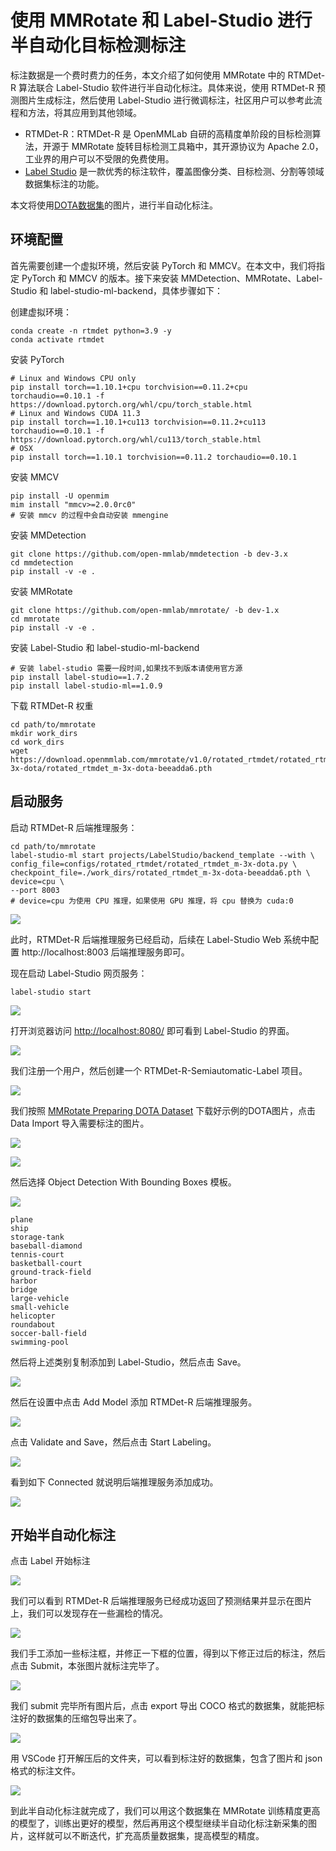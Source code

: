 # 使用 MMRotate 和 Label-Studio 进行半自动化目标检测标注

标注数据是一个费时费力的任务，本文介绍了如何使用 MMRotate 中的 RTMDet-R 算法联合 Label-Studio 软件进行半自动化标注。具体来说，使用 RTMDet-R 预测图片生成标注，然后使用 Label-Studio 进行微调标注，社区用户可以参考此流程和方法，将其应用到其他领域。

- RTMDet-R：RTMDet-R 是 OpenMMLab 自研的高精度单阶段的目标检测算法，开源于 MMRotate 旋转目标检测工具箱中，其开源协议为 Apache 2.0，工业界的用户可以不受限的免费使用。
- [Label Studio](https://github.com/heartexlabs/label-studio) 是一款优秀的标注软件，覆盖图像分类、目标检测、分割等领域数据集标注的功能。

本文将使用[DOTA数据集](https://captain-whu.github.io/DOTA/index.html)的图片，进行半自动化标注。

## 环境配置

首先需要创建一个虚拟环境，然后安装 PyTorch 和 MMCV。在本文中，我们将指定 PyTorch 和 MMCV 的版本。接下来安装 MMDetection、MMRotate、Label-Studio 和 label-studio-ml-backend，具体步骤如下：

创建虚拟环境：

```shell
conda create -n rtmdet python=3.9 -y
conda activate rtmdet
```

安装 PyTorch

```shell
# Linux and Windows CPU only
pip install torch==1.10.1+cpu torchvision==0.11.2+cpu torchaudio==0.10.1 -f https://download.pytorch.org/whl/cpu/torch_stable.html
# Linux and Windows CUDA 11.3
pip install torch==1.10.1+cu113 torchvision==0.11.2+cu113 torchaudio==0.10.1 -f https://download.pytorch.org/whl/cu113/torch_stable.html
# OSX
pip install torch==1.10.1 torchvision==0.11.2 torchaudio==0.10.1
```

安装 MMCV

```shell
pip install -U openmim
mim install "mmcv>=2.0.0rc0"
# 安装 mmcv 的过程中会自动安装 mmengine
```

安装 MMDetection

```shell
git clone https://github.com/open-mmlab/mmdetection -b dev-3.x
cd mmdetection
pip install -v -e .
```

安装 MMRotate

```shell
git clone https://github.com/open-mmlab/mmrotate/ -b dev-1.x
cd mmrotate
pip install -v -e .
```

安装 Label-Studio 和 label-studio-ml-backend

```shell
# 安装 label-studio 需要一段时间,如果找不到版本请使用官方源
pip install label-studio==1.7.2
pip install label-studio-ml==1.0.9
```

下载 RTMDet-R 权重

```shell
cd path/to/mmrotate
mkdir work_dirs
cd work_dirs
wget https://download.openmmlab.com/mmrotate/v1.0/rotated_rtmdet/rotated_rtmdet_m-3x-dota/rotated_rtmdet_m-3x-dota-beeadda6.pth
```

## 启动服务

启动 RTMDet-R 后端推理服务：

```shell
cd path/to/mmrotate
label-studio-ml start projects/LabelStudio/backend_template --with \
config_file=configs/rotated_rtmdet/rotated_rtmdet_m-3x-dota.py \
checkpoint_file=./work_dirs/rotated_rtmdet_m-3x-dota-beeadda6.pth \
device=cpu \
--port 8003
# device=cpu 为使用 CPU 推理，如果使用 GPU 推理，将 cpu 替换为 cuda:0
```

![](../../../projects/LabelStudio/images/label_studio_ml_start.png)

此时，RTMDet-R 后端推理服务已经启动，后续在 Label-Studio Web 系统中配置 http://localhost:8003 后端推理服务即可。

现在启动 Label-Studio 网页服务：

```shell
label-studio start
```

![](../../../projects/LabelStudio/images/label_studio_start.png)

打开浏览器访问 [http://localhost:8080/](http://localhost:8080/) 即可看到 Label-Studio 的界面。

![](../../../projects/LabelStudio/images/sign_up.png)

我们注册一个用户，然后创建一个 RTMDet-R-Semiautomatic-Label 项目。

![](../../../projects/LabelStudio/images/create_project.png)

我们按照 [MMRotate Preparing DOTA Dataset](https://github.com/open-mmlab/mmrotate/blob/main/tools/data/dota/README.md) 下载好示例的DOTA图片，点击 Data Import 导入需要标注的图片。

![](../../../projects/LabelStudio/images/data_import.png)

![](../../../projects/LabelStudio/images/data_import_from_file.png)

然后选择 Object Detection With Bounding Boxes 模板。

![](../../../projects/LabelStudio/images/templete_select.png)

```shell
plane
ship
storage-tank
baseball-diamond
tennis-court
basketball-court
ground-track-field
harbor
bridge
large-vehicle
small-vehicle
helicopter
roundabout
soccer-ball-field
swimming-pool
```

然后将上述类别复制添加到 Label-Studio，然后点击 Save。

![](../../../projects/LabelStudio/images/add_label.png)

然后在设置中点击 Add Model 添加 RTMDet-R 后端推理服务。

![](../../../projects/LabelStudio/images/add_model.png)

点击 Validate and Save，然后点击 Start Labeling。

![](../../../projects/LabelStudio/images/validate_and_save.png)

看到如下 Connected 就说明后端推理服务添加成功。

![](../../../projects/LabelStudio/images/connected.png)

## 开始半自动化标注

点击 Label 开始标注

![](../../../projects/LabelStudio/images/click_label.png)

我们可以看到 RTMDet-R 后端推理服务已经成功返回了预测结果并显示在图片上，我们可以发现存在一些漏检的情况。

![](../../../projects/LabelStudio/images/label_result.png)

我们手工添加一些标注框，并修正一下框的位置，得到以下修正过后的标注，然后点击 Submit，本张图片就标注完毕了。

![](../../../projects/LabelStudio/images/label_result_refined.png)

我们 submit 完毕所有图片后，点击 export 导出 COCO 格式的数据集，就能把标注好的数据集的压缩包导出来了。

![](../../../projects/LabelStudio/images/label_export.png)

用 VSCode 打开解压后的文件夹，可以看到标注好的数据集，包含了图片和 json 格式的标注文件。

![](../../../projects/LabelStudio/images/json_show.png)

到此半自动化标注就完成了，我们可以用这个数据集在 MMRotate 训练精度更高的模型了，训练出更好的模型，然后再用这个模型继续半自动化标注新采集的图片，这样就可以不断迭代，扩充高质量数据集，提高模型的精度。
